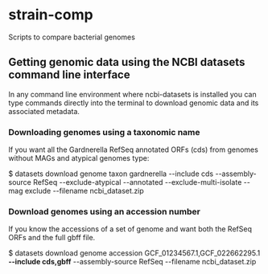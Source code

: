# strain-comp
Scripts to compare bacterial genomes

## Getting genomic data using the NCBI datasets command line interface
In any command line environment where ncbi-datasets is installed you can type commands directly into the terminal to download genomic data and its associated metadata.

### Downloading genomes using a taxonomic name

If you want all the Gardnerella RefSeq annotated ORFs (cds) from genomes without MAGs and atypical genomes type:

$ datasets download genome taxon gardnerella --include cds --assembly-source RefSeq --exclude-atypical --annotated --exclude-multi-isolate --mag exclude --filename ncbi_dataset.zip


### Download genomes using an accession number

If you know the accessions of a set of genome and want both the RefSeq ORFs and the full gbff file.

$ datasets download genome accession GCF_01234567.1,GCF_022662295.1 **--include cds,gbff** --assembly-source RefSeq --filename ncbi_dataset.zip

